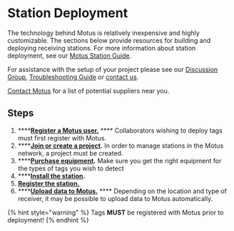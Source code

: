# Station Deployment

The technology behind Motus is relatively inexpensive and highly customizable. The sections below provide resources for building and deploying receiving stations. For more information about station deployment, see our [Motus Station Guide](broken-reference).

For assistance with the setup of your project please see our [Discussion Group](https://motus.org/discussion), [Troubleshooting Guide](https://motus.org/troubleshooting) or [contact us](https://motus.org/contact).

[Contact Motus](https://motus.org/contact) for a list of potential suppliers near you.

## Steps

1. ****[**Register a Motus user.**](../../project-management/introduction.md#creating-an-account) **** Collaborators wishing to deploy tags must first register with Motus.
2. ****[**Join or create a project**](../../project-management/introduction.md)**.** In order to manage stations in the Motus network, a project must be created.
3. ****[**Purchase equipment**](../../stations/station-equipment/)**.** Make sure you get the right equipment for the types of tags you wish to detect
4. ****[**Install the station**](../../stations/station-installation/)**.**&#x20;
5. ****[**Register the station.** ](../../project-management/station-management/)****
6. ****[**Upload data to Motus.**](../../stations/downloading-data.md) **** Depending on the location and type of receiver, it may be possible to upload data to Motus automatically.&#x20;

{% hint style="warning" %}
Tags **MUST** be registered with Motus prior to deployment!
{% endhint %}
